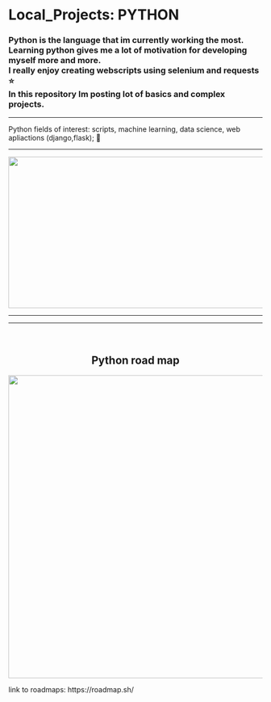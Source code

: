 # Local_Projects: PYTHON
### Python is the language that im currently working the most.  <br>Learning python gives me a lot of motivation for developing myself more and more.<br> I really enjoy creating webscripts using selenium and requests ⭐  <br>In this repository Im posting lot of basics and complex projects.  
<hr>
Python fields of interest: scripts, machine learning, data science, web apliactions (django,flask);   🐍  
<hr>  
<p align="center">
  <img width="600" height="300" src="https://user-images.githubusercontent.com/93386476/188823548-45591dae-ac49-41ad-bc5b-ecf7b66f6967.jpg">
</p>
<hr>
<hr>
<br>
<h2 align="center">Python road map</h2>
<p align="center">
  <img width="600" height="auto" src="https://user-images.githubusercontent.com/93386476/192369098-5608d2e9-f57d-47a5-928d-b38d21a972e5.png">
</p>
link to roadmaps: https://roadmap.sh/
<br>

